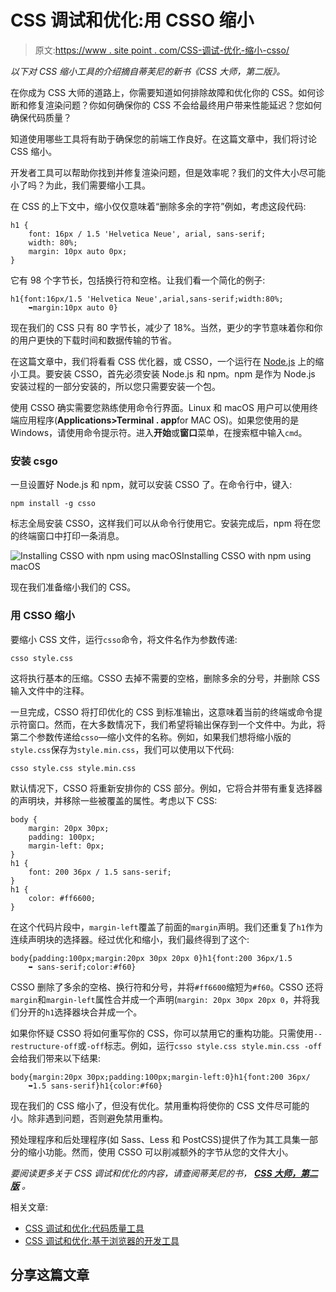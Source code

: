 # CSS 调试和优化:用 CSSO 缩小

> 原文:[https://www . site point . com/CSS-调试-优化-缩小-csso/](https://www.sitepoint.com/css-debugging-and-optimization-minification-csso/)

*以下对 CSS 缩小工具的介绍摘自蒂芙尼的新书《CSS 大师，第二版》。*

在你成为 CSS 大师的道路上，你需要知道如何排除故障和优化你的 CSS。如何诊断和修复渲染问题？你如何确保你的 CSS 不会给最终用户带来性能延迟？您如何确保代码质量？

知道使用哪些工具将有助于确保您的前端工作良好。在这篇文章中，我们将讨论 CSS 缩小。

开发者工具可以帮助你找到并修复渲染问题，但是效率呢？我们的文件大小尽可能小了吗？为此，我们需要缩小工具。

在 CSS 的上下文中，缩小仅仅意味着“删除多余的字符”例如，考虑这段代码:

```
h1 {
    font: 16px / 1.5 'Helvetica Neue', arial, sans-serif;
    width: 80%;
    margin: 10px auto 0px;
} 
```

它有 98 个字节长，包括换行符和空格。让我们看一个简化的例子:

```
h1{font:16px/1.5 'Helvetica Neue',arial,sans-serif;width:80%;
    ➥margin:10px auto 0} 
```

现在我们的 CSS 只有 80 字节长，减少了 18%。当然，更少的字节意味着你和你的用户更快的下载时间和数据传输的节省。

在这篇文章中，我们将看看 CSS 优化器，或 CSSO，一个运行在 [Node.js](http://nodejs.org) 上的缩小工具。要安装 CSSO，首先必须安装 Node.js 和 npm。npm 是作为 Node.js 安装过程的一部分安装的，所以您只需要安装一个包。

使用 CSSO 确实需要您熟练使用命令行界面。Linux 和 macOS 用户可以使用终端应用程序(**Applications>Terminal . app**for MAC OS)。如果您使用的是 Windows，请使用命令提示符。进入**开始**或**窗口**菜单，在搜索框中输入`cmd`。

### 安装 csgo

一旦设置好 Node.js 和 npm，就可以安装 CSSO 了。在命令行中，键入:

```
npm install -g csso 
```

标志全局安装 CSSO，这样我们可以从命令行使用它。安装完成后，npm 将在您的终端窗口中打印一条消息。

![Installing CSSO with npm using macOS](../Images/02eba1a02c72b77018a217c2eed70cd7.png)Installing CSSO with npm using macOS

现在我们准备缩小我们的 CSS。

### 用 CSSO 缩小

要缩小 CSS 文件，运行`csso`命令，将文件名作为参数传递:

```
csso style.css 
```

这将执行基本的压缩。CSSO 去掉不需要的空格，删除多余的分号，并删除 CSS 输入文件中的注释。

一旦完成，CSSO 将打印优化的 CSS 到标准输出，这意味着当前的终端或命令提示符窗口。然而，在大多数情况下，我们希望将输出保存到一个文件中。为此，将第二个参数传递给`csso`—缩小文件的名称。例如，如果我们想将缩小版的`style.css`保存为`style.min.css`，我们可以使用以下代码:

```
csso style.css style.min.css 
```

默认情况下，CSSO 将重新安排你的 CSS 部分。例如，它将合并带有重复选择器的声明块，并移除一些被覆盖的属性。考虑以下 CSS:

```
body {
    margin: 20px 30px;
    padding: 100px;
    margin-left: 0px;
}
h1 {
    font: 200 36px / 1.5 sans-serif;
}
h1 {
    color: #ff6600;
} 
```

在这个代码片段中，`margin-left`覆盖了前面的`margin`声明。我们还重复了`h1`作为连续声明块的选择器。经过优化和缩小，我们最终得到了这个:

```
body{padding:100px;margin:20px 30px 20px 0}h1{font:200 36px/1.5
    ➥ sans-serif;color:#f60} 
```

CSSO 删除了多余的空格、换行符和分号，并将`#ff6600`缩短为`#f60`。CSSO 还将`margin`和`margin-left`属性合并成一个声明(`margin: 20px 30px 20px 0`，并将我们分开的`h1`选择器块合并成一个。

如果你怀疑 CSSO 将如何重写你的 CSS，你可以禁用它的重构功能。只需使用`--restructure-off`或`-off`标志。例如，运行`csso style.css style.min.css -off`会给我们带来以下结果:

```
body{margin:20px 30px;padding:100px;margin-left:0}h1{font:200 36px/
    ➥1.5 sans-serif}h1{color:#f60} 
```

现在我们的 CSS 缩小了，但没有优化。禁用重构将使你的 CSS 文件尽可能的小。除非遇到问题，否则避免禁用重构。

预处理程序和后处理程序(如 Sass、Less 和 PostCSS)提供了作为其工具集一部分的缩小功能。然而，使用 CSSO 可以削减额外的字节从您的文件大小。

*要阅读更多关于 CSS 调试和优化的内容，请查阅蒂芙尼的书， **[CSS 大师，第二版](https://www.sitepoint.com/premium/l/css-master2)** 。*

相关文章:

*   [CSS 调试和优化:代码质量工具](https://www.sitepoint.com/css-debugging-and-optimization-code-quality-tools/)
*   [CSS 调试和优化:基于浏览器的开发工具](https://www.sitepoint.com/css-debugging-and-optimization-browser-based-developer-tools/)

## 分享这篇文章